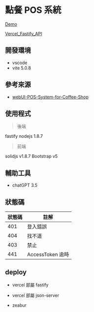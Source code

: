 # 點餐 POS 系統

[Demo](https://pos.zeabur.app)

[Vercel_Fastify_API](https://fastify-pos.vercel.app/)

## 開發環境

- vscode
- vite 5.0.8

## 參考來源

- [webUI-POS-System-for-Coffee-Shop](https://dribbble.com/shots/15629660-Kopinan-POS-System-for-Coffee-Shop)

## 使用程式

>後端

  fastify nodejs 1.8.7
  
>前端

  solidjs v1.8.7
  Bootstrap v5

## 輔助工具

- chatGPT 3.5

## 狀態碼

| 狀態碼 | 註解 |
| -------- | ------ |
| 401     | 登入錯誤 |
| 404     |  找不道 |
| 403    |  禁止  |
| 441    | AccessToken 逾時|

## deploy

- vercel 部屬 fastify

- vercel 部屬 json-server

- zeabur
